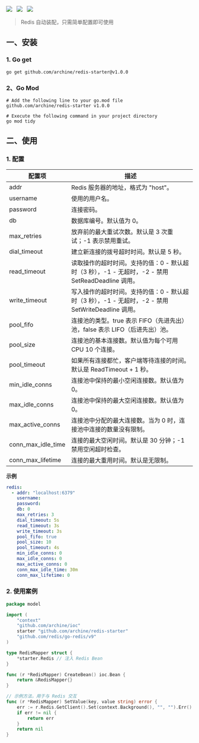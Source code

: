 ![](https://img.shields.io/badge/version-v1.0.0-green.svg) &nbsp; ![](https://img.shields.io/badge/version-go1.21-green.svg) &nbsp;  ![](https://img.shields.io/badge/builder-success-green.svg) &nbsp;

> Redis 自动装配，只需简单配置即可使用

## 一、安装

### 1. Go get

```shell
go get github.com/archine/redis-starter@v1.0.0
```

### 2、Go Mod

```shell
# Add the following line to your go.mod file
github.com/archine/redis-starter v1.0.0

# Execute the following command in your project directory
go mod tidy
```

## 二、使用

### 1. 配置

| 配置项                | 	描述                                                                 |
|--------------------|---------------------------------------------------------------------|
| addr               | 	Redis 服务器的地址，格式为 "host"。                                           |
| username           | 	使用的用户名。                                                            |
| password           | 	连接密码。                                                              |
| db                 | 	数据库编号。默认值为 0。                                                      |
| max_retries        | 	放弃前的最大重试次数。默认是 3 次重试；-1 表示禁用重试。                                    |       
| dial_timeout       | 	建立新连接的拨号超时时间。默认是 5 秒。                                              |
| read_timeout       | 	读取操作的超时时间。支持的值：0 - 默认超时（3 秒），-1 - 无超时，-2 - 禁用 SetReadDeadline 调用。  | 
| write_timeout      | 	写入操作的超时时间。支持的值：0 - 默认超时（3 秒），-1 - 无超时，-2 - 禁用 SetWriteDeadline 调用。 |
| pool_fifo          | 	连接池的类型。true 表示 FIFO（先进先出）池，false 表示 LIFO（后进先出）池。                   |     
| pool_size          | 	连接池的基本连接数。默认值为每个可用 CPU 10 个连接。                                     |
| pool_timeout       | 	如果所有连接都忙，客户端等待连接的时间。默认是 ReadTimeout + 1 秒。                         |   
| min_idle_conns     | 	连接池中保持的最小空闲连接数。默认值为 0。                                             |          
| max_idle_conns     | 	连接池中保持的最大空闲连接数。默认值为 0。                                             |              
| max_active_conns   | 	连接池中分配的最大连接数。当为 0 时，连接池中连接的数量没有限制。                                 |                        
| conn_max_idle_time | 	连接的最大空闲时间。默认是 30 分钟；-1 禁用空闲超时检查。                                   |                     
| conn_max_lifetime  | 	连接的最大重用时间。默认是无限制。                                                  |            

**示例**
    
```yaml
redis:
  - addr: "localhost:6379"
    username:
    password:
    db: 0
    max_retries: 3
    dial_timeout: 5s
    read_timeout: 3s
    write_timeout: 3s
    pool_fifo: true
    pool_size: 10
    pool_timeout: 4s
    min_idle_conns: 0
    max_idle_conns: 0
    max_active_conns: 0
    conn_max_idle_time: 30m
    conn_max_lifetime: 0
```

### 2. 使用案例

```go
package model

import (
    "context"
    "github.com/archine/ioc"
    starter "github.com/archine/redis-starter"
    "github.com/redis/go-redis/v9"
)

type RedisMapper struct {
    *starter.Redis // 注入 Redis Bean
}

func (r *RedisMapper) CreateBean() ioc.Bean {
    return &RedisMapper{}
}

// 示例方法，用于与 Redis 交互
func (r *RedisMapper) SetValue(key, value string) error {
    err := r.Redis.GetClient().Set(context.Background(), "", "").Err()
    if err != nil {
        return err
    }
    return nil
}

```

